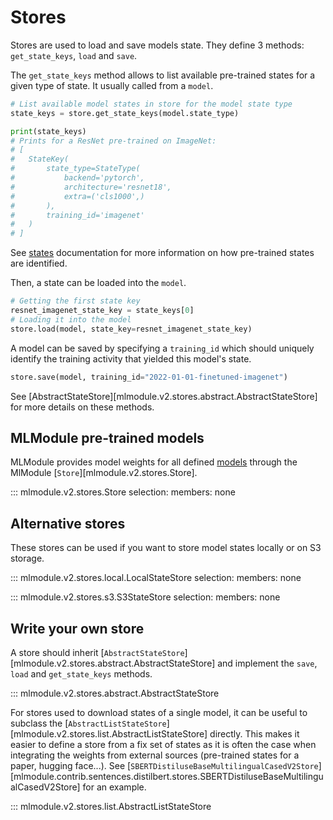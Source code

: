 # Stores

Stores are used to load and save models state.
They define 3 methods: `get_state_keys`, `load` and `save`.

The `get_state_keys` method allows to list available pre-trained states for a given type of state.
It usually called from a `model`.

```python
# List available model states in store for the model state type
state_keys = store.get_state_keys(model.state_type)

print(state_keys)
# Prints for a ResNet pre-trained on ImageNet:
# [
#   StateKey(
#       state_type=StateType(
#           backend='pytorch',
#           architecture='resnet18',
#           extra=('cls1000',)
#       ),
#       training_id='imagenet'
#   )
# ]
```

See [states](states.md) documentation for more information on how pre-trained states are identified.

Then, a state can be loaded into the `model`.

```python
# Getting the first state key
resnet_imagenet_state_key = state_keys[0]
# Loading it into the model
store.load(model, state_key=resnet_imagenet_state_key)
```

A model can be saved by specifying a `training_id` which should uniquely identify the training activity that yielded this model's state.

```python
store.save(model, training_id="2022-01-01-finetuned-imagenet")
```

See [AbstractStateStore][mlmodule.v2.stores.abstract.AbstractStateStore] for more details on these methods.

## MLModule pre-trained models

MLModule provides model weights for all defined [models](../models/index.md)
through the MlModule [`Store`][mlmodule.v2.stores.Store].

::: mlmodule.v2.stores.Store
    selection:
        members: none

## Alternative stores

These stores can be used if you want to store model states locally or on S3 storage.

::: mlmodule.v2.stores.local.LocalStateStore
    selection:
        members: none


::: mlmodule.v2.stores.s3.S3StateStore
    selection:
        members: none

## Write your own store

A store should inherit [`AbstractStateStore`][mlmodule.v2.stores.abstract.AbstractStateStore]
and implement the `save`, `load` and `get_state_keys` methods.

::: mlmodule.v2.stores.abstract.AbstractStateStore

For stores used to download states of a single model, it can be useful to subclass the
[`AbstractListStateStore`][mlmodule.v2.stores.list.AbstractListStateStore] directly.
This makes it easier to define a store from a fix set of states as it is often the case when
integrating the weights from external sources (pre-trained states for a paper, hugging face...).
See [`SBERTDistiluseBaseMultilingualCasedV2Store`][mlmodule.contrib.sentences.distilbert.stores.SBERTDistiluseBaseMultilingualCasedV2Store]
for an example.

::: mlmodule.v2.stores.list.AbstractListStateStore
